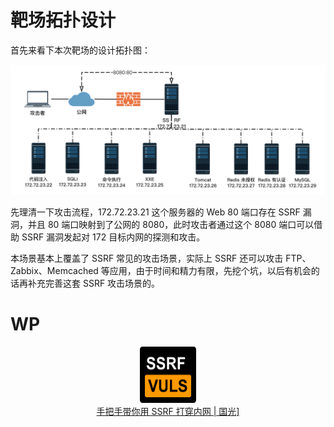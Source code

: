 

 

# 靶场拓扑设计

首先来看下本次靶场的设计拓扑图：

![](imgs/total.png)          

先理清一下攻击流程，172.72.23.21 这个服务器的 Web 80 端口存在 SSRF 漏洞，并且 80 端口映射到了公网的 8080，此时攻击者通过这个 8080 端口可以借助 SSRF 漏洞发起对 172 目标内网的探测和攻击。

本场景基本上覆盖了 SSRF 常见的攻击场景，实际上 SSRF 还可以攻击 FTP、Zabbix、Memcached 等应用，由于时间和精力有限，先挖个坑，以后有机会的话再补充完善这套 SSRF 攻击场景的。 

# WP

<div align=center><a href="https://www.sqlsec.com/2021/05/ssrf.html"><img src="imgs/logo.png" width="90" height="90" alt="图片描述文字"/></a></div>

 <div align=center><a href="https://www.sqlsec.com/2021/05/ssrf.html">手把手带你用 SSRF 打穿内网 | 国光]</a></div>


